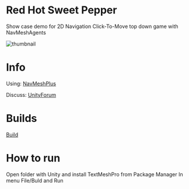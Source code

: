 # Red Hot Sweet Pepper
Show case demo for 2D Navigation Click-To-Move top down game with NavMeshAgents

![thumbnail](https://github.com/h8man/RedHotSweetPepper/blob/master/RHCP-thumbnail.png)

# Info
Using: [NavMeshPlus](https://github.com/h8man/NavMeshPlus)

Discuss: [UnityForum](https://forum.unity.com/threads/2d-navmesh-pathfinding.503596/)

# Builds

[Build](https://github.com/h8man/RedHotSweetPepper/releases)

# How to run
Open folder with Unity and install TextMeshPro from Package Manager
In menu File/Buld and Run

